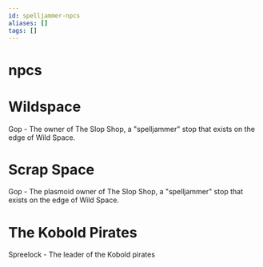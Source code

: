 ```yaml
---
id: spelljammer-npcs
aliases: []
tags: []
---
```




# npcs

# Wildspace 

Gop - The owner of The Slop Shop, a "spelljammer" stop that  exists on the edge of Wild Space.


# Scrap Space
Gop - The plasmoid owner of The Slop Shop, a "spelljammer" stop that  exists on the edge of Wild Space.

# The Kobold Pirates

Spreelock - The leader of the Kobold pirates

